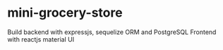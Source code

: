 ﻿# mini-grocery-store
Build backend with expressjs, sequelize ORM and PostgreSQL
Frontend with reactjs material UI
